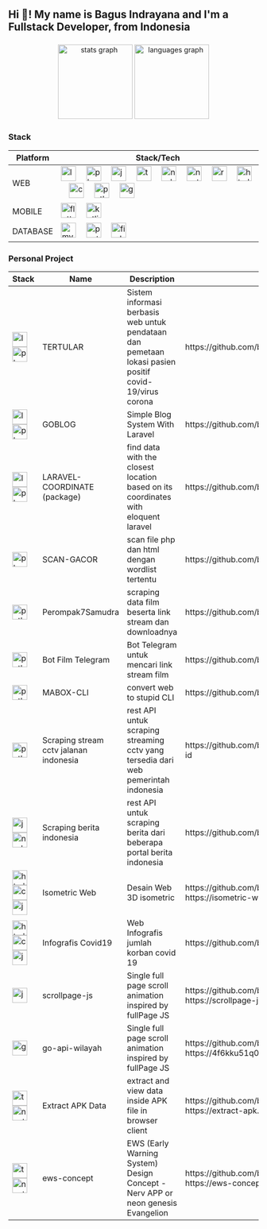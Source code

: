 <h2 align="left">Hi 👋! My name is Bagus Indrayana and I'm a Fullstack Developer, from Indonesia </h2>

###

<div align="center">
  <img src="https://github-readme-stats.vercel.app/api?username=bagusindrayana&hide_title=false&hide_rank=false&show_icons=true&include_all_commits=true&count_private=true&disable_animations=false&theme=dracula&locale=en&hide_border=false" height="150" alt="stats graph"  />
  <img src="https://github-readme-stats.vercel.app/api/top-langs?username=bagusindrayana&locale=en&hide_title=false&layout=compact&card_width=320&langs_count=5&theme=dracula&hide_border=false" height="150" alt="languages graph"  />
</div>



###
<h3 align="left">Stack </h3>
<table style="width:100%">
  <thead>
    <tr>
      <th>
        Platform
      </th>
      <th>
        Stack/Tech
      </th>
    </tr>
  </thead>
  <tbody>
    <tr>
      <td>
        WEB
      </td>
      <td>
        <div align="left">  
          <img src="https://cdn.jsdelivr.net/gh/devicons/devicon/icons/laravel/laravel-original.svg" height="30" alt="laravel logo"  />
          <img width="12" />
          <img src="https://cdn.jsdelivr.net/gh/devicons/devicon/icons/php/php-original.svg" height="30" alt="php logo"  />
          <img width="12" />
          <img src="https://cdn.jsdelivr.net/gh/devicons/devicon/icons/javascript/javascript-original.svg" height="30" alt="javascript logo"  />
          <img width="12" />
          <img src="https://cdn.jsdelivr.net/gh/devicons/devicon/icons/typescript/typescript-original.svg" height="30" alt="typescript logo"  />
          <img width="12" />
          <img src="https://cdn.jsdelivr.net/gh/devicons/devicon/icons/nodejs/nodejs-original.svg" height="30" alt="nodejs logo"  />
          <img width="12" />
          <img src="https://cdn.jsdelivr.net/gh/devicons/devicon/icons/nextjs/nextjs-original.svg" height="30" alt="nextjs logo"  />
          <img width="12" />
          <img src="https://cdn.jsdelivr.net/gh/devicons/devicon/icons/react/react-original.svg" height="30" alt="react logo"  />
          <img width="12" />
          <img src="https://cdn.jsdelivr.net/gh/devicons/devicon/icons/html5/html5-original.svg" height="30" alt="html5 logo"  />
          <img width="12" />
          <img src="https://cdn.jsdelivr.net/gh/devicons/devicon/icons/css3/css3-original.svg" height="30" alt="css3 logo"  />
          <img width="12" />
          <img src="https://cdn.jsdelivr.net/gh/devicons/devicon/icons/python/python-original.svg" height="30" alt="python logo"  />
          <img width="12" />
          <img src="https://cdn.jsdelivr.net/gh/devicons/devicon/icons/go/go-original.svg" height="30" alt="go logo"  />
        </div>
      </td>
    </tr>
    <tr>
      <td>
        MOBILE
      </td>
      <td>
        <img src="https://cdn.jsdelivr.net/gh/devicons/devicon/icons/flutter/flutter-original.svg" height="30" alt="flutter logo"  />
        <img width="12" />
        <img src="https://cdn.jsdelivr.net/gh/devicons/devicon/icons/kotlin/kotlin-original.svg" height="30" alt="kotlin logo"  />
      </td>
    </tr>
    <tr>
      <td>
        DATABASE
      </td>
      <td>
        <img src="https://cdn.jsdelivr.net/gh/devicons/devicon/icons/mysql/mysql-original.svg" height="30" alt="mysql logo"  />
        <img width="12" />
        <img src="https://cdn.jsdelivr.net/gh/devicons/devicon/icons/postgresql/postgresql-original.svg" height="30" alt="postgresql logo"  />
        <img width="12" />
        <img src="https://cdn.jsdelivr.net/gh/devicons/devicon/icons/firebase/firebase-original.svg" height="30" alt="firebase logo"  />
      </td>
    </tr>
  </tbody>
</table>

###
<h3 align="left">Personal Project </h3>
<table>
  <thead>
    <tr>
      <th>
        Stack
      </th>
      <th>
        Name
      </th>
      <th>
        Description
      </th>
      <th>
        Repo/Link
      </th>
    </tr>
  </thead>
  <tbody>
    <tr>
      <td>
        <img src="https://cdn.jsdelivr.net/gh/devicons/devicon/icons/laravel/laravel-original.svg" height="30" alt="laravel logo"  />
        <img src="https://cdn.jsdelivr.net/gh/devicons/devicon/icons/php/php-original.svg" height="30" alt="php logo"  />
      </td>
      <td>
        TERTULAR
      </td>
      <td>
        Sistem informasi berbasis web untuk pendataan dan pemetaan lokasi pasien positif covid-19/virus corona
      </td>
      <td>
        https://github.com/bagusindrayana/tertular
      </td>
    </tr>
    <tr>
      <td>
        <img src="https://cdn.jsdelivr.net/gh/devicons/devicon/icons/laravel/laravel-original.svg" height="30" alt="laravel logo"  />
        <img src="https://cdn.jsdelivr.net/gh/devicons/devicon/icons/php/php-original.svg" height="30" alt="php logo"  />
      </td>
      <td>
        GOBLOG
      </td>
      <td>
        Simple Blog System With Laravel
      </td>
      <td>
        https://github.com/bagusindrayana/goblog
      </td>
    </tr>
    <tr>
      <td>
        <img src="https://cdn.jsdelivr.net/gh/devicons/devicon/icons/laravel/laravel-original.svg" height="30" alt="laravel logo"  />
        <img src="https://cdn.jsdelivr.net/gh/devicons/devicon/icons/php/php-original.svg" height="30" alt="php logo"  />
      </td>
      <td>
        LARAVEL-COORDINATE (package)
      </td>
      <td>
        find data with the closest location based on its coordinates with eloquent laravel
      </td>
      <td>
        https://github.com/bagusindrayana/goblog
      </td>
    </tr>
    <tr>
      <td>
        <img src="https://cdn.jsdelivr.net/gh/devicons/devicon/icons/php/php-original.svg" height="30" alt="php logo"  />
      </td>
      <td>
        SCAN-GACOR
      </td>
      <td>
        scan file php dan html dengan wordlist tertentu
      </td>
      <td>
        https://github.com/bagusindrayana/scan-gacor.git
      </td>
    </tr>
    <tr>
      <td>
        <img src="https://cdn.jsdelivr.net/gh/devicons/devicon/icons/python/python-original.svg" height="30" alt="python logo"  />
      </td>
      <td>
        Perompak7Samudra
      </td>
      <td>
        scraping data film beserta link stream dan downloadnya
      </td>
      <td>
        https://github.com/bagusindrayana/perompak7samudra
      </td>
    </tr>
    <tr>
      <td>
        <img src="https://cdn.jsdelivr.net/gh/devicons/devicon/icons/python/python-original.svg" height="30" alt="python logo"  />
      </td>
      <td>
        Bot Film Telegram
      </td>
      <td>
        Bot Telegram untuk mencari link stream film
      </td>
      <td>
        https://github.com/bagusindrayana/telegram-bot-film
      </td>
    </tr>
    <tr>
      <td>
        <img src="https://cdn.jsdelivr.net/gh/devicons/devicon/icons/python/python-original.svg" height="30" alt="python logo"  />
      </td>
      <td>
        MABOX-CLI
      </td>
      <td>
        convert web to stupid CLI
      </td>
      <td>
        https://github.com/bagusindrayana/mabox-cli
      </td>
    </tr>
     <tr>
      <td>
        <img src="https://cdn.jsdelivr.net/gh/devicons/devicon/icons/python/python-original.svg" height="30" alt="python logo"  />
      </td>
      <td>
        Scraping stream cctv jalanan indonesia
      </td>
      <td>
        rest API untuk scraping streaming cctv yang tersedia dari web pemerintah indonesia
      </td>
      <td>
        https://github.com/bagusindrayana/scrape-cctv-gov-id
      </td>
    </tr>
    <tr>
      <td>
        <img src="https://cdn.jsdelivr.net/gh/devicons/devicon/icons/javascript/javascript-original.svg" height="30" alt="javascript logo"  />
        <img src="https://cdn.jsdelivr.net/gh/devicons/devicon/icons/nodejs/nodejs-original.svg" height="30" alt="nodejs logo"  />
      </td>
      <td>
        Scraping berita indonesia
      </td>
      <td>
        rest API untuk scraping berita dari beberapa portal berita indonesia
      </td>
      <td>
        https://github.com/bagusindrayana/scraping-berita
      </td>
    </tr>
    <tr>
      <td>
        <img src="https://cdn.jsdelivr.net/gh/devicons/devicon/icons/html5/html5-original.svg" height="30" alt="html5 logo"  />
        <img src="https://cdn.jsdelivr.net/gh/devicons/devicon/icons/css3/css3-original.svg" height="30" alt="css3 logo"  />
        <img src="https://cdn.jsdelivr.net/gh/devicons/devicon/icons/javascript/javascript-original.svg" height="30" alt="javascript logo"  />
      </td>
      <td>
        Isometric Web
      </td>
      <td>
        Desain Web 3D isometric
      </td>
      <td>
        https://github.com/bagusindrayana/isometric-web
        https://isometric-web.netlify.app
      </td>
    </tr>
    <tr>
      <td>
        <img src="https://cdn.jsdelivr.net/gh/devicons/devicon/icons/html5/html5-original.svg" height="30" alt="html5 logo"  />
        <img src="https://cdn.jsdelivr.net/gh/devicons/devicon/icons/css3/css3-original.svg" height="30" alt="css3 logo"  />
        <img src="https://cdn.jsdelivr.net/gh/devicons/devicon/icons/javascript/javascript-original.svg" height="30" alt="javascript logo"  />
      </td>
      <td>
        Infografis Covid19
      </td>
      <td>
        Web Infografis jumlah korban covid 19
      </td>
      <td>
        https://github.com/bagusindrayana/covid19
      </td>
    </tr>
    <tr>
      <td>
        <img src="https://cdn.jsdelivr.net/gh/devicons/devicon/icons/javascript/javascript-original.svg" height="30" alt="javascript logo"  />
      </td>
      <td>
        scrollpage-js
      </td>
      <td>
        Single full page scroll animation inspired by fullPage JS
      </td>
      <td>
        https://github.com/bagusindrayana/scrollpage-js
        https://scrollpage-js.netlify.app
      </td>
    </tr>
    <tr>
      <td>
        <img src="https://cdn.jsdelivr.net/gh/devicons/devicon/icons/go/go-original.svg" height="30" alt="go logo"  />
      </td>
      <td>
        go-api-wilayah
      </td>
      <td>
        Single full page scroll animation inspired by fullPage JS
      </td>
      <td>
        https://github.com/bagusindrayana/go-api-wilayah
        https://4f6kku51q0.apidog.io
      </td>
    </tr>
    <tr>
      <td>
        <img src="https://cdn.jsdelivr.net/gh/devicons/devicon/icons/typescript/typescript-original.svg" height="30" alt="typescript logo"  />
        <img src="https://cdn.jsdelivr.net/gh/devicons/devicon/icons/nextjs/nextjs-original.svg" height="30" alt="nextjs logo"  />
      </td>
      <td>
        Extract APK Data
      </td>
      <td>
        extract and view data inside APK file in browser client
      </td>
      <td>
        https://github.com/bagusindrayana/extract-apk-web
        https://extract-apk.vercel.app
      </td>
    </tr>
    <tr>
      <td>
        <img src="https://cdn.jsdelivr.net/gh/devicons/devicon/icons/typescript/typescript-original.svg" height="30" alt="typescript logo"  />
        <img src="https://cdn.jsdelivr.net/gh/devicons/devicon/icons/nextjs/nextjs-original.svg" height="30" alt="nextjs logo"  />
      </td>
      <td>
        ews-concept
      </td>
      <td>
        EWS (Early Warning System) Design Concept - Nerv APP or neon genesis Evangelion
      </td>
      <td>
        https://github.com/bagusindrayana/ews-concept
        https://ews-concept.vercel.app
      </td>
    </tr>
  </tbody>
</table>
